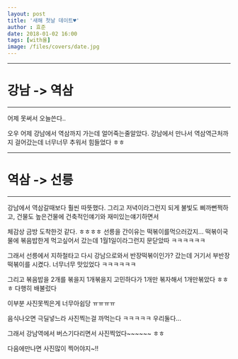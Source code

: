 ```yaml
---
layout: post
title: '새해 첫날 데이트♥'
author : 효준
date: 2018-01-02 16:00
tags: [with율]
image: /files/covers/date.jpg
---
```


---
# 강남 -> 역삼
---

어제 못써서 오늘쓴다..

오우 어제 강남에서 역삼까지 가는데 얼어죽는줄알았다. 강남에서 만나서 역삼역근처까지 걸어갔는데 너무너무 추워서 힘들었다 ㅎㅎ

---
# 역삼 -> 선릉
---

강남에서 역삼갈때보다 훨씬 따뜻했다. 그리고 저녁이라그런지 되게 불빛도 삐까뻔쩍하고, 건물도 높은건물에 건축적인얘기와 재미있는얘기하면서 

체감상 금방 도착한것 같다. ㅎㅎㅎㅎ 선릉을 간이유는 떡볶이를먹으러갔지... 떡볶이국물에 볶음밥한게 먹고싶어서 갔는데 1월1일이라그런지 문닫았따 ㅋㅋㅋㅋㅋㅋ

그래서 선릉에서 지하철타고 다시 강남으로와서 반장떡볶이인가? 갔는데 거기서 부반장떡볶이를 시켰다. 너무너무 맛있었다 ㅋㅋㅋㅋㅋㅋ

그리고 볶음밥을 2개를 볶을지 1개볶을지 고민하다가 1개만 볶자해서 1개만볶았다 ㅎㅎㅎ 다행히 배불렀다

이부분 사진못찍은게 너무아쉽당 ㅠㅠㅠㅠ

음식나오면 극딜넣느라 사진찍는걸 까먹는다 ㅋㅋㅋㅋㅋ 우리둘다...

그래서 강남역에서 버스기다리면서 사진찍었다~~~~~~ ㅎㅎ

다음에만나면 사진많이 찍어야지~!!













